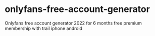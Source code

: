 # onlyfans-free-account-generator
Onlyfans free account generator 2022 for 6 months free premium membership with trail iphone android
